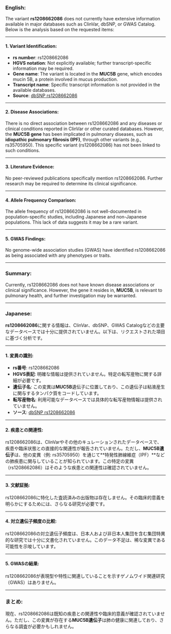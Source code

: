 ### English:
The variant **rs1208662086** does not currently have extensive information available in major databases such as ClinVar, dbSNP, or GWAS Catalog. Below is the analysis based on the requested items:

---

#### 1. Variant Identification:
- **rs number**: rs1208662086
- **HGVS notation**: Not explicitly available; further transcript-specific information may be required.
- **Gene name**: The variant is located in the **MUC5B** gene, which encodes mucin 5B, a protein involved in mucus production.
- **Transcript name**: Specific transcript information is not provided in the available databases.
- **Source**: [dbSNP rs1208662086](https://www.ncbi.nlm.nih.gov/snp/rs1208662086)

---

#### 2. Disease Associations:
There is no direct association between rs1208662086 and any diseases or clinical conditions reported in ClinVar or other curated databases. However, the **MUC5B gene** has been implicated in pulmonary diseases, such as **idiopathic pulmonary fibrosis (IPF)**, through other variants (e.g., rs35705950). This specific variant (rs1208662086) has not been linked to such conditions.

---

#### 3. Literature Evidence:
No peer-reviewed publications specifically mention rs1208662086. Further research may be required to determine its clinical significance.

---

#### 4. Allele Frequency Comparison:
The allele frequency of rs1208662086 is not well-documented in population-specific studies, including Japanese and non-Japanese populations. This lack of data suggests it may be a rare variant.

---

#### 5. GWAS Findings:
No genome-wide association studies (GWAS) have identified rs1208662086 as being associated with any phenotypes or traits.

---

### Summary:
Currently, rs1208662086 does not have known disease associations or clinical significance. However, the gene it resides in, **MUC5B**, is relevant to pulmonary health, and further investigation may be warranted.

---

### Japanese:
**rs1208662086**に関する情報は、ClinVar、dbSNP、GWAS Catalogなどの主要なデータベースでは十分に提供されていません。以下は、リクエストされた項目に基づく分析です。

---

#### 1. 変異の識別:
- **rs番号**: rs1208662086
- **HGVS表記**: 明確な情報は提供されていません。特定の転写産物に関する詳細が必要です。
- **遺伝子名**: この変異は**MUC5B**遺伝子に位置しており、この遺伝子は粘液産生に関与するタンパク質をコードしています。
- **転写産物名**: 利用可能なデータベースでは具体的な転写産物情報は提供されていません。
- **ソース**: [dbSNP rs1208662086](https://www.ncbi.nlm.nih.gov/snp/rs1208662086)

---

#### 2. 疾患との関連性:
rs1208662086は、ClinVarやその他のキュレーションされたデータベースで、疾患や臨床状態との直接的な関連性が報告されていません。ただし、**MUC5B遺伝子**は、他の変異（例: rs35705950）を通じて**特発性肺線維症（IPF）**などの肺疾患に関与していることが知られています。この特定の変異（rs1208662086）はそのような疾患との関連性は確認されていません。

---

#### 3. 文献証拠:
rs1208662086に特化した査読済みの出版物は存在しません。その臨床的意義を明らかにするためには、さらなる研究が必要です。

---

#### 4. 対立遺伝子頻度の比較:
rs1208662086の対立遺伝子頻度は、日本人および非日本人集団を含む集団特異的な研究では十分に文書化されていません。このデータ不足は、稀な変異である可能性を示唆しています。

---

#### 5. GWASの結果:
rs1208662086が表現型や特性に関連していることを示すゲノムワイド関連研究（GWAS）はありません。

---

### まとめ:
現在、rs1208662086は既知の疾患との関連性や臨床的意義が確認されていません。ただし、この変異が存在する**MUC5B遺伝子**は肺の健康に関連しており、さらなる調査が必要かもしれません。

